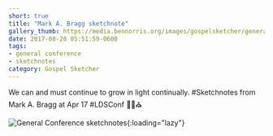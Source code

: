 ```yaml
---
short: true
title: "Mark A. Bragg sketchnote"
gallery_thumb: https://media.bennorris.org/images/gospelsketcher/general-conference/apr-2017/general-conference-bragg-sketchnote.jpg
date: 2017-08-28 05:51:59-0600
tags:
- general conference
- sketchnotes
category: Gospel Sketcher
---
```


We can and must continue to grow in light continually. #Sketchnotes from Mark A. Bragg at Apr 17 #LDSConf ✍🏼⛪️

![General Conference sketchnotes](https://media.bennorris.org/images/gospelsketcher/general-conference/apr-2017/general-conference-bragg-sketchnote.jpg){:loading="lazy"}
